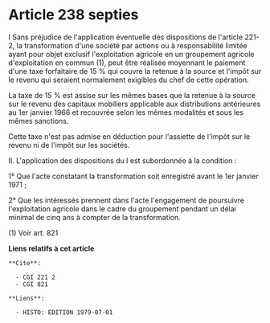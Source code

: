 # Article 238 septies

I Sans préjudice de l'application éventuelle des dispositions de l'article 221-2, la transformation d'une société par actions
ou à responsabilité limitée ayant pour objet exclusif l'exploitation agricole en un groupement agricole d'exploitation en
commun (1), peut être réalisée moyennant le paiement d'une taxe forfaitaire de 15 % qui couvre la retenue à la source et
l'impôt sur le revenu qui seraient normalement exigibles du chef de cette opération.

La taxe de 15 % est assise sur les mêmes bases que la retenue à la source sur le revenu des capitaux mobiliers applicable aux
distributions antérieures au 1er janvier 1966 et recouvrée selon les mêmes modalités et sous les mêmes sanctions.

Cette taxe n'est pas admise en déduction pour l'assiette de l'impôt sur le revenu ni de l'impôt sur les sociétés.

II. L'application des dispositions du I est subordonnée à la condition :

1° Que l'acte constatant la transformation soit enregistré avant le 1er janvier 1971 ;

2° Que les intéressés prennent dans l'acte l'engagement de poursuivre l'exploitation agricole dans le cadre du groupement
pendant un délai minimal de cinq ans à compter de la transformation.

(1) Voir art. 821

**Liens relatifs à cet article**

	**Cite**:

	  - CGI 221 2
	  - CGI 821

	**Liens**:

	  - HISTO: EDITION 1979-07-01
